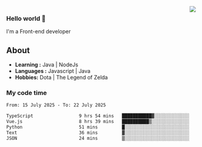 <img align='right' src="https://github-readme-stats.vercel.app/api?username=jumodada&show_icons=true&theme=vue">

### Hello world 👋

I'm a Front-end developer 
    
## About
-  **Learning :** Java | NodeJs
-  **Languages :** Javascript | Java
-  **Hobbies:** Dota | The Legend of Zelda

### My code time

<!--START_SECTION:waka-->

```txt
From: 15 July 2025 - To: 22 July 2025

TypeScript                 9 hrs 54 mins   ███████████▓░░░░░░░░░░░░░   46.84 %
Vue.js                     8 hrs 39 mins   ██████████▒░░░░░░░░░░░░░░   40.98 %
Python                     51 mins         █░░░░░░░░░░░░░░░░░░░░░░░░   04.07 %
Text                       36 mins         ▓░░░░░░░░░░░░░░░░░░░░░░░░   02.91 %
JSON                       24 mins         ▒░░░░░░░░░░░░░░░░░░░░░░░░   01.93 %
```

<!--END_SECTION:waka-->
